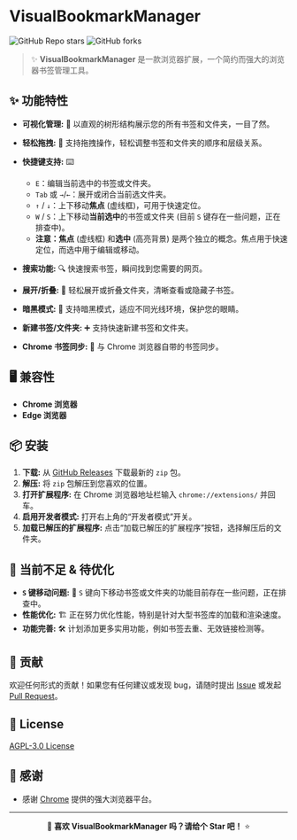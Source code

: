 # VisualBookmarkManager 

![GitHub Repo stars](https://img.shields.io/github/stars/Liu8Can/VisualBookmarkManage?style=social) ![GitHub forks](https://img.shields.io/github/forks/Liu8Can/VisualBookmarkManage?style=social)

> ✨ **VisualBookmarkManager** 是一款浏览器扩展，一个简约而强大的浏览器书签管理工具。

## ✨ 功能特性

* **可视化管理:** 🎨 以直观的树形结构展示您的所有书签和文件夹，一目了然。
* **轻松拖拽:** 🚀 支持拖拽操作，轻松调整书签和文件夹的顺序和层级关系。
* **快捷键支持:** ⌨️

  * `E`：编辑当前选中的书签或文件夹。
  * `Tab` 或 `→`/`←`：展开或闭合当前选文件夹。
  * `↑` / `↓`：上下移动**焦点** (虚线框)，可用于快速定位。
  * `W` / `S`：上下移动**当前选中**的书签或文件夹 (目前 `S` 键存在一些问题，正在排查中)。
  * **注意：焦点** (虚线框) 和**选中** (高亮背景) 是两个独立的概念。焦点用于快速定位，而选中用于编辑或移动。
* **搜索功能:** 🔍 快速搜索书签，瞬间找到您需要的网页。
* **展开/折叠:** 📂  轻松展开或折叠文件夹，清晰查看或隐藏子书签。
* **暗黑模式:**  🌚 支持暗黑模式，适应不同光线环境，保护您的眼睛。
* **新建书签/文件夹:**  ➕ 支持快速新建书签和文件夹。
* **Chrome 书签同步:** 🔄 与 Chrome 浏览器自带的书签同步。

## 🖥️ 兼容性

* **Chrome 浏览器**
* **Edge 浏览器**

## 📦 安装

1. **下载:**  从 [GitHub Releases](https://github.com/Liu8Can/VisualBookmarkManage/releases) 下载最新的 `zip` 包。
2. **解压:**  将 `zip` 包解压到您喜欢的位置。
3. **打开扩展程序:**  在 Chrome 浏览器地址栏输入 `chrome://extensions/` 并回车。
4. **启用开发者模式:**  打开右上角的“开发者模式”开关。
5. **加载已解压的扩展程序:**  点击“加载已解压的扩展程序”按钮，选择解压后的文件夹。

## 🚧 当前不足 & 待优化

* **`S` 键移动问题:**  🙁  `S` 键向下移动书签或文件夹的功能目前存在一些问题，正在排查中。
* **性能优化:**  🏗️ 正在努力优化性能，特别是针对大型书签库的加载和渲染速度。
* **功能完善:**  🛠️ 计划添加更多实用功能，例如书签去重、无效链接检测等。

## 🤝 贡献

欢迎任何形式的贡献！如果您有任何建议或发现 bug，请随时提出 [Issue](https://github.com/Liu8Can/VisualBookmarkManage/issues) 或发起 [Pull Request](https://github.com/Liu8Can/VisualBookmarkManage/pulls)。

## 📄 License

[AGPL-3.0 License](LICENSE)

## 🙏 感谢

* 感谢 [Chrome](https://www.google.com/chrome/) 提供的强大浏览器平台。

---

<p align="center">
💖 <b>喜欢 VisualBookmarkManager 吗？请给个 Star 吧！</b> ⭐
</p>
